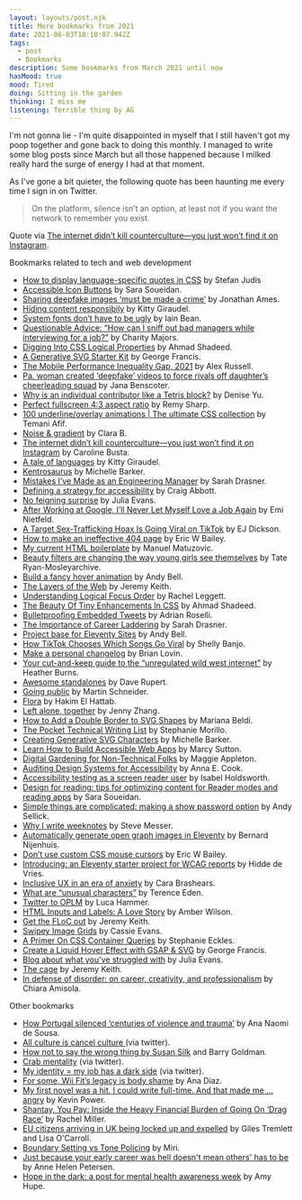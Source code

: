 ```yaml
---
layout: layouts/post.njk
title: More bookmarks from 2021
date: 2021-06-03T18:10:07.942Z
tags:
  - post
  - Bookmarks
description: Some bookmarks from March 2021 until now
hasMood: true
mood: Tired
doing: Sitting in the garden
thinking: I miss me
listening: Terrible thing by AG
---
```

I'm not gonna lie - I'm quite disappointed in myself that I still haven't got my poop together and gone back to doing this monthly. I managed to write some blog posts since March but all those happened because I milked really hard the surge of energy I had at that moment. 

As I've gone a bit quieter, the following quote has been haunting me every time I sign in on Twitter.

> On the platform, silence isn’t an option, at least not if you want the network to remember you exist.

Quote via [The internet didn’t kill counterculture—you just won’t find it on Instagram](https://www.documentjournal.com/2021/01/the-internet-didnt-kill-counterculture-you-just-wont-find-it-on-instagram/).

Bookmarks related to tech and web development

* [How to display language-specific quotes in CSS](https://www.stefanjudis.com/today-i-learned/how-to-use-language-dependent-quotes-in-css/) by Stefan Judis
* [Accessible Icon Buttons](https://www.sarasoueidan.com/blog/accessible-icon-buttons/) by Sara Soueidan.
* [Sharing deepfake images ‘must be made a crime’](https://www.thetimes.co.uk/article/sharing-deepfake-images-must-be-made-a-crime-thf20kqw2) by Jonathan Ames.
* [Hiding content responsibily](https://kittygiraudel.com/2021/02/17/hiding-content-responsibly/) by Kitty Giraudel.
* [System fonts don’t have to be ugly](https://iainbean.com/posts/2021/system-fonts-dont-have-to-be-ugly/) by Iain Bean.
* [Questionable Advice: “How can I sniff out bad managers while interviewing for a job?”](https://charity.wtf/2021/02/19/questionable-advice-how-can-i-sniff-out-bad-managers-while-interviewing-for-a-job/) by Charity Majors.
* [Digging Into CSS Logical Properties](https://ishadeed.com/article/css-logical-properties/) by Ahmad Shadeed.
* [A Generative SVG Starter Kit](https://dev.to/georgedoescode/a-generative-svg-starter-kit-5cm1) by George Francis.
* [The Mobile Performance Inequality Gap, 2021](https://infrequently.org/2021/03/the-performance-inequality-gap/) by Alex Russell.
* [Pa. woman created ‘deepfake’ videos to force rivals off daughter’s cheerleading squad](https://www.pennlive.com/news/2021/03/pa-woman-created-deepfake-videos-to-force-rivals-off-daughters-cheerleading-squad-police.html) by Jana Benscoter.
* [Why is an individual contributor like a Tetris block?](https://leaddev.com/career-paths-progression-promotion/why-individual-contributor-tetris-block) by Denise Yu.
* [Perfect fullscreen 4:3 aspect ratio](https://remysharp.com/til/css/perfect-fullscreen-43-aspect-ratio) by Remy Sharp.
* [100 underline/overlay animations | The ultimate CSS collection](https://dev.to/afif/100-underline-overlay-animation-the-ultimate-css-collection-4p40) by Temani Afif.
* [Noise & gradient](https://www.noiseandgradient.com/?chaos=0.1&colors=%23ed625d-%2342b6c6-%23f79f88-%23b2dfe6-%2303232d&grain=0.1) by Clara B.
* [The internet didn’t kill counterculture—you just won’t find it on Instagram](https://www.documentjournal.com/2021/01/the-internet-didnt-kill-counterculture-you-just-wont-find-it-on-instagram/) by Caroline Busta.
* [A tale of languages](https://kittygiraudel.com/2021/03/22/a-tale-of-languages/) by Kitty Giraudel.
* [Kentrosaurus](https://codepen.io/michellebarker/pen/KKagoLy "Kentrosaurus") by Michelle Barker.
* [Mistakes I’ve Made as an Engineering Manager](https://css-tricks.com/mistakes-ive-made-as-an-engineering-manager/) by Sarah Drasner.
* [Defining a strategy for accessibility](http://www.craigabbott.co.uk/blog/defining-a-strategy-for-accessibility) by Craig Abbott.
* [No feigning surprise](https://jvns.ca/blog/2017/04/27/no-feigning-surprise/) by Julia Evans.
* [After Working at Google, I’ll Never Let Myself Love a Job Again](https://www.nytimes.com/2021/04/07/opinion/google-job-harassment.html) by Emi Nietfeld.
* [A Target Sex-Trafficking Hoax Is Going Viral on TikTok](https://www.rollingstone.com/culture/culture-features/target-sex-trafficking-tiktok-hoax-1151665/) by EJ Dickson.
* [How to make an ineffective 404 page](https://ericwbailey.design/writing/how-to-make-an-ineffective-404-page/) by Eric W Bailey.
* [My current HTML boilerplate](https://www.matuzo.at/blog/html-boilerplate/) by Manuel Matuzovic.
* [Beauty filters are changing the way young girls see themselves](https://www.technologyreview.com/2021/04/02/1021635/beauty-filters-young-girls-augmented-reality-social-media/) by Tate Ryan-Mosleyarchive.
* [Build a fancy hover animation](https://piccalil.li/tutorial/build-a-fancy-hover-animation) by Andy Bell.
* [The Layers of the Web](https://www.youtube.com/watch?v=96DCTASFniI) by Jeremy Keith.
* [Understanding Logical Focus Order](https://devyarns.com/logical-focus-order/) by Rachel Leggett.
* [The Beauty Of Tiny Enhancements In CSS](https://ishadeed.com/article/tiny-enhancements-in-css/) by Ahmad Shadeed.
* [Bulletproofing Embedded Tweets](https://adrianroselli.com/2021/01/bulletproofing-embedded-tweets.html) by Adrian Roselli.
* [The Importance of Career Laddering](https://css-tricks.com/the-importance-of-career-laddering/) by Sarah Drasner.
* [Project base for Eleventy Sites](https://github.com/andy-piccalilli/11ty-base-no-blog) by Andy Bell.
* [How TikTok Chooses Which Songs Go Viral](https://www.bloomberg.com/news/articles/2021-04-22/how-to-go-viral-on-tiktok-like-megan-thee-stallion-play-the-app-s-game) by Shelly Banjo.
* [Make a personal changelog](https://brianlovin.com/writing/make-a-personal-changelog) by Brian Lovin.
* [Your cut-and-keep guide to the “unregulated wild west internet”](https://webdevlaw.uk/2021/04/20/your-cut-and-keep-guide-to-the-unregulated-wild-west-internet/) by Heather Burns.
* [Awesome standalones](https://github.com/davatron5000/awesome-standalones) by Dave Rupert.
* [Going public](https://martinschneider.me/articles/going-public/) by Martin Schneider.
* [Flora](https://lab.hakim.se/flora/) by Hakim El Hattab.
* [Left alone, together](https://www.phirephoenix.com/blog/2021-05-03/privacy) by Jenny Zhang.
* [How to Add a Double Border to SVG Shapes](https://css-tricks.com/how-to-add-a-double-border-to-svg-shapes/) by Mariana Beldi.
* [The Pocket Technical Writing List](https://github.com/rubymorillo/pocket-tech-writing-list) by Stephanie Morillo.
* [Creating Generative SVG Characters](https://css-irl.info/creating-generative-svg-characters/) by Michelle Barker.
* [Learn How to Build Accessible Web Apps](https://testingaccessibility.com/) by Marcy Sutton.
* [Digital Gardening for Non-Technical Folks](https://maggieappleton.com/nontechnical-gardening) by Maggie Appleton. 
* [Auditing Design Systems for Accessibility](https://www.deque.com/blog/auditing-design-systems-for-accessibility/) by Anna E. Cook.
* [Accessibility testing as a screen reader user](https://www.tpgi.com/accessibility-testing-as-a-screen-reader-user/) by Isabel Holdsworth.
* [Design for reading: tips for optimizing content for Reader modes and reading apps](https://www.sarasoueidan.com/blog/tips-for-reader-modes/) by Sara Soueidan.
* [Simple things are complicated: making a show password option](https://technology.blog.gov.uk/2021/04/19/simple-things-are-complicated-making-a-show-password-option/) by Andy Sellick.
* [Why I write weeknotes](https://visitmy.website/2020/11/01/why-i-write-weeknotes/) by Steve Messer.
* [Automatically generate open graph images in Eleventy](https://bnijenhuis.nl/notes/2021-05-10-automatically-generate-open-graph-images-in-eleventy/) by Bernard Nijenhuis.
* [Don’t use custom CSS mouse cursors](https://ericwbailey.design/writing/dont-use-custom-css-mouse-cursors/) by Eric W Bailey.
* [Introducing: an Eleventy starter project for WCAG reports](https://hiddedevries.nl/en/blog/2021-05-24-introducing-an-eleventy-starter-project-for-wcag-reports) by Hidde de Vries.
* [Inclusive UX in an era of anxiety](https://uxdesign.cc/inclusive-ux-in-an-era-of-anxiety-dc89c39ec202) by Cara Brashears.
* [What are “unusual characters”](https://shkspr.mobi/blog/2021/05/what-are-unusual-characters/) by Terence Eden.
* [Twitter to OPLM](https://opml.glitch.me/) by Luca Hammer.
* [HTML Inputs and Labels: A Love Story](https://css-tricks.com/html-inputs-and-labels-a-love-story/) by Amber Wilson.
* [Get the FLoC out](https://adactio.com/journal/18046) by Jeremy Keith.
* [Swipey Image Grids](https://www.cassie.codes/posts/swipey-image-grids/) by Cassie Evans.
* [A Primer On CSS Container Queries](https://www.smashingmagazine.com/2021/05/complete-guide-css-container-queries/) by Stephanie Eckles.
* [Create a Liquid Hover Effect with GSAP & SVG](https://georgefrancis.dev/writing/create-a-liquid-hover-effect-with-gsap-and-svg/) by George Francis.
* [Blog about what you've struggled with](https://jvns.ca/blog/2021/05/24/blog-about-what-you-ve-struggled-with/) by Julia Evans.
* [The cage](https://adactio.com/journal/18117) by Jeremy Keith.
* [In defense of disorder: on career, creativity, and professionalism](https://chias.blog/2021/in-defense-of-disorder-on-career-creativity-and-professionalism/) by Chiara Amisola.

Other bookmarks

* [How Portugal silenced ‘centuries of violence and trauma’](https://www.aljazeera.com/features/2021/3/10/how-portugal-silenced-centuries-of-violence-and-trauma) by Ana Naomi de Sousa.
* [All culture is cancel culture ](https://twitter.com/cdespinosa/status/1371162640173559810)(via twitter).
* [How not to say the wrong thing by Susan Silk](https://www.latimes.com/opinion/op-ed/la-xpm-2013-apr-07-la-oe-0407-silk-ring-theory-20130407-story.html) and Barry Goldman.
* [Crab mentality](https://twitter.com/wank_666/status/1376580978311901186) (via twitter).
* [My identity = my job has a dark side](https://twitter.com/joulee/status/1377645731515822081) (via twitter).
* [For some, Wii Fit’s legacy is body shame](https://www.polygon.com/22358945/wii-fit-nintendo-health-ring-fit-adventure) by Ana Diaz.
* [My first novel was a hit. I could write full-time. And that made me … angry](https://www.irishtimes.com/culture/books/kevin-power-my-first-novel-was-a-hit-i-could-write-full-time-and-that-made-me-angry-1.4543526) by Kevin Power.
* [Shantay, You Pay: Inside the Heavy Financial Burden of Going On ‘Drag Race’](https://www.vice.com/en/article/y3dmav/what-does-it-cost-to-go-on-rupauls-drag-race) by Rachel Miller.
* [EU citizens arriving in UK being locked up and expelled](https://www.theguardian.com/politics/2021/may/13/eu-citizens-arriving-in-uk-being-locked-up-and-expelled) by Giles Tremlett and Lisa O'Carroll.
* [Boundary Setting vs Tone Policing](https://the-orbit.net/brutereason/2016/03/24/boundary-setting-vs-tone-policing) by Miri.
* [Just because your early career was hell doesn't mean others' has to be](https://annehelen.substack.com/p/just-because-your-early-career-was) by Anne Helen Petersen.
* [Hope in the dark: a post for mental health awareness week](https://amyhupe.co.uk/articles/hope-in-the-dark/) by Amy Hupe.

